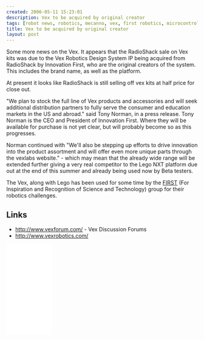 ```yaml
---
created: 2006-05-11 15:23:01
description: Vex to be acquired by original creator
tags: [robot news, robotics, mecanno, vex, first robotics, microcontroller]
title: Vex to be acquired by original creator
layout: post
---
```

Some more news on the Vex. It appears that the RadioShack sale on Vex kits was due to the Vex Robotics Design System IP being acquired from RadioShack by Innovation First, who are the original creators of the system. This includes the brand name, as well as the platform.

At present it looks like RadioShack is still selling off vex kits at half price for close out.

"We plan to stock the full line of Vex products and accessories and will seek additional distribution partners to fully serve the consumer and education markets in the US and abroad." said Tony Norman, in a press release. Tony Norman is the CEO and President of Innovation First. Where they will be available for purchase is not yet clear, but will probably become so as this progresses.

Norman continued with "We'll also be stepping up efforts to drive innovation into the product assortment and will offer even more unique parts through the vexlabs website." - which may mean that the already wide range will be extended further giving a very real competitor to the Lego NXT platform due out at the end of this summer and already being used now by Beta testers.

The Vex, along with Lego has been used for some time by the [FIRST](/wiki/first "For Inspiration and Recognition of Science and Technology") (For Inspiration and Recognition of Science and Technology) group for their robotics challenges.

## Links

* <http://www.vexforum.com/> - Vex Discussion Forums
* <http://www.vexrobotics.com/>

<iframe style="width:120px;height:240px;" marginwidth="0" marginheight="0" scrolling="no" frameborder="0" src="//ws-eu.amazon-adsystem.com/widgets/q?ServiceVersion=20070822&OneJS=1&Operation=GetAdHtml&MarketPlace=GB&source=ss&ref=as_ss_li_til&ad_type=product_link&tracking_id=orionrobots-21&language=en_GB&marketplace=amazon&region=GB&placement=B082WD5YV9&asins=B082WD5YV9&linkId=e40e6e6802507d8646f3131923f1dea1&show_border=true&link_opens_in_new_window=true"></iframe><!-- lego mindstorms review 2021 -->
